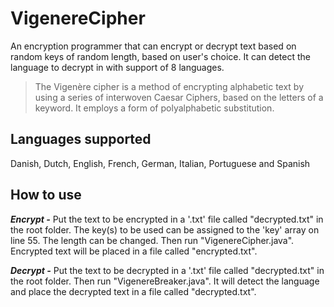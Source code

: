 # VigenereCipher

An encryption programmer that can encrypt or decrypt text based on random keys of random length, based on user's choice. It can detect the language to decrypt in with support of 8 languages. 

> The Vigenère cipher is a method of encrypting alphabetic text by using a series of interwoven Caesar Ciphers, based on the letters of a keyword. It employs a form of polyalphabetic substitution.

## Languages supported
Danish, Dutch, English, French, German, Italian, Portuguese and Spanish

## How to use

**_Encrypt -_** Put the text to be encrypted in a '.txt' file called "decrypted.txt" in the root folder. The key(s) to be used can be assigned to the 'key' array on line 55. The length can be changed. Then run "VigenereCipher.java". Encrypted text will be placed in a file called "encrypted.txt".

**_Decrypt -_** Put the text to be decrypted in a '.txt' file called "decrypted.txt" in the root folder. Then run "VigenereBreaker.java". It will detect the language and place the decrypted text in a file called "decrypted.txt".

